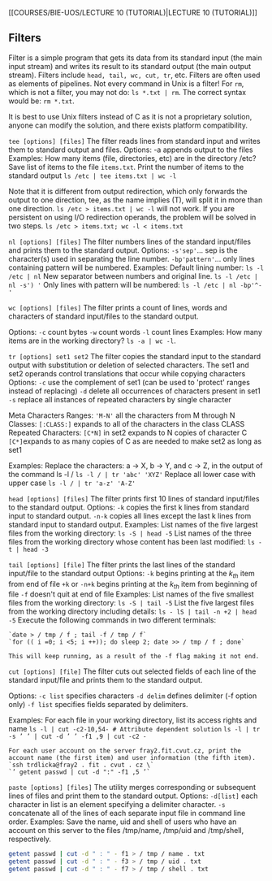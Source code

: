 [[COURSES/BIE-UOS/LECTURE 10 (TUTORIAL)|LECTURE 10 (TUTORIAL)]]
## Filters
Filter is a simple program that gets its data from its standard input (the main input stream) and writes its result to its standard output (the main output stream).
Filters include `head, tail, wc, cut, tr`, etc.
Filters are often used as elements of pipelines.
Not every command in Unix is a filter! For `rm`, which is not a filter, you may not do:
`ls *.txt | rm`. The correct syntax would be:
`rm *.txt`.

It is best to use Unix filters instead of C as it is not a proprietary solution, anyone can modify the solution, and there exists platform compatibility.

`tee [options] [files]`
The filter reads lines from standard input and writes them to standard output and files.
Options: 
-a appends output to the files
Examples:
How many items (file, directories, etc) are in the directory /etc?
Save list of items to the file `items.txt`.
Print the number of items to the standard output
`ls /etc | tee items.txt | wc -l`

Note that it is different from output redirection, which only forwards the output to one direction, tee, as the name implies (T), will split it in more than one direction.
`ls /etc > items.txt | wc -l` will not work. If you are persistent on using I/O redirection operands, the problem will be solved in two steps.
`ls /etc > items.txt; wc -l < items.txt`

`nl [options] [files]`
The filter numbers lines of the standard input/files and prints them to the standard output.
Options:
	`-s'sep'`... sep is the character(s) used in separating the line number.
`-bp'pattern'`... only lines containing pattern will be numbered.
Examples:
	Default lining number:
	`ls -l /etc | nl`
	New separator between numbers and original line.
	`ls -l /etc | nl -s') '`
	Only lines with pattern will be numbered:
	`ls -l /etc | nl -bp'^-'`

`wc [options] [files]`
The filter prints a count of lines, words and characters of standard input/files to the standard output.

Options:
	`-c` count bytes
	`-w` count words
	`-l` count lines
Examples:
	How many items are in the working directory?
	`ls -a | wc -l`.

`tr [options] set1 set2`
The filter copies the standard input to the standard output with substitution or deletion of selected characters. The set1 and set2 operands control translations that occur while copying characters
Options:
	`-c` use the complement of set1 (can be used to 'protect' ranges instead of replacing)
	`-d` delete all occurrences of characters present in set1
	`-s` replace all instances of repeated characters by single character

Meta Characters
	Ranges:
		`'M-N'` all the characters from M through N
	Classes:
		`[:CLASS:]` expands to all of the characters in the class CLASS
	Repeated Characters:
		`[C*N]` in set2 expands to N copies of character C
		`[C*]`expands to as many copies of C as are needed to make set2
			as long as set1

Examples:
	Replace the characters: a → X, b → Y, and c → Z, in the output of the command ls -l /
	`ls -l / | tr 'abc' 'XYZ'`
	Replace all lower case with upper case
	`ls -l / | tr 'a-z' 'A-Z'`

`head [options] [files]`
The filter prints first 10 lines of standard input/files to the standard output.
Options:
	`-k` copies the first k lines from standard input to standard output.
	`-n-k` copies all lines except the last k lines from standard input to standard output.
Examples:
	List names of the five largest files from the working directory:
	`ls -S | head -5`
	List names of the three files from the working directory whose content
	has been last modified:
	`ls -t | head -3`

`tail [options] [file]`
The filter prints the last lines of the standard input/file to the standard output
Options:
	`-k` begins printing at the $k_{th}$ item from end of file
	`+k` or `-n+k` begins printing at the $k_{th}$ item from beginning of file
	`-f` doesn't quit at end of file
Examples:
	List names of the five smallest files from the working directory:
	`ls -S | tail -5`
	List the five largest files from the working directory including details:
	`ls - lS | tail -n +2 | head -5`
	Execute the following commands in two different terminals:
	
	`date > / tmp / f ; tail -f / tmp / f`
	`for (( i =0; i <5; i ++)); do sleep 2; date >> / tmp / f ; done`
	
	This will keep running, as a result of the -f flag making it not end.

`cut [options] [file]`
The filter cuts out selected fields of each line of the standard input/file and prints them to the standard output.

Options:
	`-c list` specifies characters
	`-d delim` defines delimiter (-f option only)
	`-f list` specifies fields separated by delimiters.

Examples:
	For each file in your working directory, list its access rights and name
	`ls -l | cut -c2-10,54- # Attribute dependent solution`
	`ls -l | tr -s ’ ’ | cut -d ’ ’ -f1 ,9 | cut -c2 -`
	
	For each user account on the server fray2.fit.cvut.cz, print the account name (the first item) and user information (the fifth item).
	`ssh trdlicka@fray2 . fit . cvut . cz \`
	`’ getent passwd | cut -d ":" -f1 ,5 ’`

`paste [options] [files]`
The utility merges corresponding or subsequent lines of files and print them to the standard output.
Options:
	`-d[list]` each character in list is an element specifying a delimiter character.
	`-s ` concatenate all of the lines of each separate input file in command line order.
Examples:
Save the name, uid and shell of users who have an account on this server to the files /tmp/name, /tmp/uid and /tmp/shell, respectively.
```bash
getent passwd | cut -d " : " - f1 > / tmp / name . txt
getent passwd | cut -d " : " - f3 > / tmp / uid . txt
getent passwd | cut -d " : " - f7 > / tmp / shell . txt
```